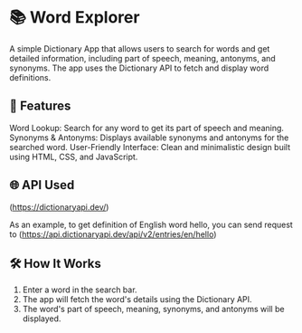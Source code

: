 # 📚 Word Explorer

A simple Dictionary App that allows users to search for words and get detailed information, including part of speech, meaning, antonyms, and synonyms. The app uses the Dictionary API to fetch and display word definitions.


## 🚀 Features

Word Lookup: Search for any word to get its part of speech and meaning.
Synonyms & Antonyms: Displays available synonyms and antonyms for the searched word.
User-Friendly Interface: Clean and minimalistic design built using HTML, CSS, and JavaScript.

## 🌐 API Used

(https://dictionaryapi.dev/)

As an example, to get definition of English word hello, you can send request to
(https://api.dictionaryapi.dev/api/v2/entries/en/hello)


## 🛠️ How It Works
1. Enter a word in the search bar.
2. The app will fetch the word's details using the Dictionary API.
3. The word's part of speech, meaning, synonyms, and antonyms will be displayed.
